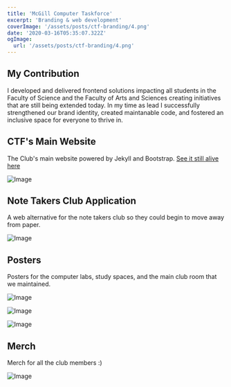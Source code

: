 ```yaml
---
title: 'McGill Computer Taskforce'
excerpt: 'Branding & web development'
coverImage: '/assets/posts/ctf-branding/4.png'
date: '2020-03-16T05:35:07.322Z'
ogImage:
  url: '/assets/posts/ctf-branding/4.png'
---
```


## My Contribution

I developed and delivered frontend solutions impacting all students in the Faculty of Science and the Faculty of Arts and Sciences creating initiatives that are still being extended today. In my time as lead I successfully strengthened our brand identity, created maintanable code, and fostered an inclusive space for everyone to thrive in.

## CTF's Main Website

The Club's main website powered by Jekyll and Bootstrap. [See it still alive here](https://ctf.science.mcgill.ca/)

![Image](/assets/posts/ctf-branding/4.png)

## Note Takers Club Application

A web alternative for the note takers club so they could begin to move away from paper.

![Image](/assets/posts/ctf-branding/5.png)

## Posters

Posters for the computer labs, study spaces, and the main club room that we maintained.

![Image](/assets/posts/ctf-branding/6.png)

![Image](/assets/posts/ctf-branding/1.png)

![Image](/assets/posts/ctf-branding/3.png)
## Merch

Merch for all the club members :)

![Image](/assets/posts/ctf-branding/7.png)



